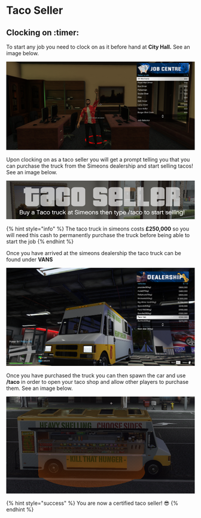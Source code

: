# Taco Seller

## Clocking on :timer:

To start any job you need to clock on as it before hand at **City Hall.** See an image below.

![](<../../.gitbook/assets/image (20).png>)

Upon clocking on as a taco seller you will get a prompt telling you that you can purchase the truck from the Simeons dealership and start selling tacos! See an image below.

![](<../../.gitbook/assets/image (47).png>)

{% hint style="info" %}
The taco truck in simeons costs **£250,000** so you will need this cash to permanently purchase the truck before being able to start the job
{% endhint %}

Once you have arrived at the simeons dealership the taco truck can be found under **VANS**&#x20;

![](<../../.gitbook/assets/image (119).png>)

Once you have purchased the truck you can then spawn the car and use **/taco** in order to open your taco shop and allow other players to purchase them. See an image below.

![](<../../.gitbook/assets/image (58).png>)

{% hint style="success" %}
You are now a certified taco seller! :sunglasses:
{% endhint %}

